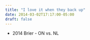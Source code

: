 ```yaml
---
title: "I love it when they back up"
date: 2014-03-02T17:17:00-05:00
draft: false
---
```

- 2014 Brier - ON vs. NL